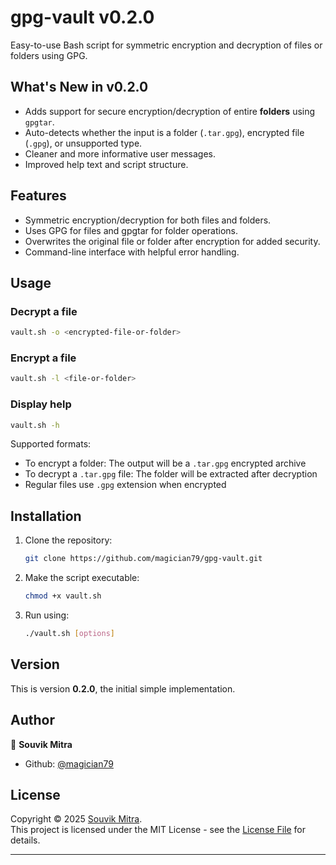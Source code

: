 # gpg-vault v0.2.0

Easy-to-use Bash script for symmetric encryption and decryption of files or folders using GPG.

## What's New in v0.2.0

- Adds support for secure encryption/decryption of entire **folders** using `gpgtar`.
- Auto-detects whether the input is a folder (`.tar.gpg`), encrypted file (`.gpg`), or unsupported type.
- Cleaner and more informative user messages.
- Improved help text and script structure.

## Features

- Symmetric encryption/decryption for both files and folders.
- Uses GPG for files and gpgtar for folder operations.
- Overwrites the original file or folder after encryption for added security.
- Command-line interface with helpful error handling.

## Usage

### Decrypt a file
```sh
vault.sh -o <encrypted-file-or-folder>
```

### Encrypt a file
```sh
vault.sh -l <file-or-folder>
```

### Display help
```sh
vault.sh -h
```

Supported formats:
- To encrypt a folder: The output will be a `.tar.gpg` encrypted archive
- To decrypt a `.tar.gpg` file: The folder will be extracted after decryption
- Regular files use `.gpg` extension when encrypted

## Installation

1. Clone the repository:
   ```sh
   git clone https://github.com/magician79/gpg-vault.git
   ```

2. Make the script executable:  
   ```sh
   chmod +x vault.sh
   ```

3. Run using:  
   ```sh
   ./vault.sh [options]
   ```

## Version

This is version **0.2.0**, the initial simple implementation.

## Author

👤 **Souvik Mitra**

- Github: [@magician79](https://github.com/magician79)

## License
Copyright © 2025 [Souvik Mitra](https://github.com/magician79).<br />
This project is licensed under the MIT License - see the [License File](LICENSE) for details.

---
